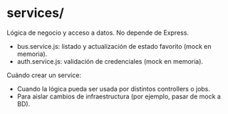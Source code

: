 # services/
Lógica de negocio y acceso a datos. No depende de Express.

- bus.service.js: listado y actualización de estado favorito (mock en memoria).
- auth.service.js: validación de credenciales (mock en memoria).

Cuándo crear un service:
- Cuando la lógica pueda ser usada por distintos controllers o jobs.
- Para aislar cambios de infraestructura (por ejemplo, pasar de mock a BD).
